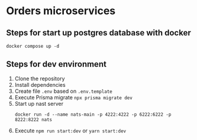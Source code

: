 # Orders microservices

## Steps for start up postgres database with docker

```
docker compose up -d
```

## Steps for dev environment

1. Clone the repository
2. Install dependencies
3. Create file `.env` based on `.env.template`
4. Execute Prisma migrate `npx prisma migrate dev`
5. Start up nast server
    ```
    docker run -d --name nats-main -p 4222:4222 -p 6222:6222 -p 8222:8222 nats
    ```
6. Execute `npm run start:dev` or `yarn start:dev`